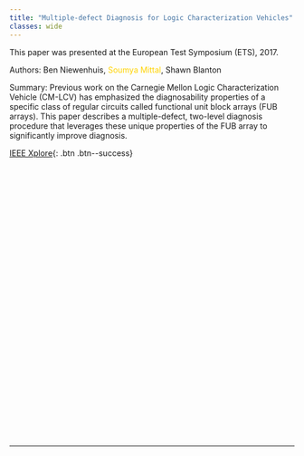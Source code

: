 ```yaml
---
title: "Multiple-defect Diagnosis for Logic Characterization Vehicles"
classes: wide
---
```


This paper was presented at the European Test Symposium (ETS), 2017.

Authors: Ben Niewenhuis, <span style="color:#ffd300">Soumya Mittal</span>, Shawn Blanton

Summary: Previous work on the Carnegie Mellon Logic Characterization Vehicle (CM-LCV) has emphasized the diagnosability properties of a specific class of regular circuits called functional unit block arrays (FUB arrays). This paper describes a multiple-defect, two-level diagnosis procedure that leverages these unique properties of the FUB array to significantly improve diagnosis.

[IEEE Xplore](https://ieeexplore.ieee.org/document/7968231){: .btn .btn--success}

<div id="adobe-dc-view" style="height: 480px"></div>
<script src="https://documentservices.adobe.com/view-sdk/viewer.js"></script>
<script type="text/javascript">
  document.addEventListener("adobe_dc_view_sdk.ready", function(){
    var adobeDCView = new AdobeDC.View({clientId: "b92bfd344a0744ef8ffd3e72979d4c40", divId: "adobe-dc-view"});
    adobeDCView.previewFile({
      content:{location: {url: "/assets/pdf/multiple-defect-diagnosis-for-logic-characterization-vehicles-ets17-paper.pdf"}},
      metaData:{fileName: "multiple-defect-diagnosis-for-logic-characterization-vehicles-ets17-paper.pdf"}
    }, { embedMode: "FULL_WINDOW", defaultViewMode: "FIT_WIDTH", showAnnotationTools: true, showDownloadPDF: true });
  });
</script>

---
